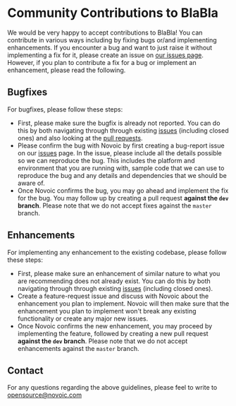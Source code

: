 # Community Contributions to BlaBla

We would be very happy to accept contributions to BlaBla! You can contribute in various ways including by fixing bugs or/and implementing enhancements. If you encounter a bug and want to just raise it without implementing a fix for it, please create an issue on [our issues page](https://github.com/novoic/blabla/issues). However, if you plan to contribute a fix for a bug or implement an enhancement, please read the following.

## Bugfixes

For bugfixes, please follow these steps:

- First, please make sure the bugfix is already not reported. You can do this by both navigating through through existing [issues](https://github.com/novoic/blabla/issues) (including closed ones) and also looking at the [pull requests](https://github.com/novoic/blabla/pulls).
- Please confirm the bug with Novoic by first creating a bug-report issue on our [issues](https://github.com/novoic/blabla/issues) page. In the issue, please include all the details possible so we can reproduce the bug. This includes the platform and environment that you are running with, sample code that we can use to reproduce the bug and any details and dependencies that we should be aware of.
- Once Novoic confirms the bug, you may go ahead and implement the fix for the bug. You may follow up by creating a pull request **against the `dev` branch**. Please note that we do not accept fixes against the `master` branch.

## Enhancements

For implementing any enhancement to the existing codebase, please follow these steps:

- First, please make sure an enhancement of similar nature to what you are recommending does not already exist. You can do this by both navigating through through existing [issues](https://github.com/novoic/blabla/issues) (including closed ones).
- Create a feature-request issue and discuss with Novoic about the enhancement you plan to implement. Novoic will then make sure that the enhancement you plan to implement won't break any existing functionality or create any major new issues.
- Once Novoic confirms the new enhancement, you may proceed by implementing the feature, followed by creating a new pull request **against the `dev` branch**. Please note that we do not accept enhancements against the `master` branch.

## Contact

For any questions regarding the above guidelines, please feel to write to opensource@novoic.com